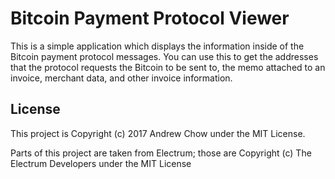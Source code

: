 # Bitcoin Payment Protocol Viewer

This is a simple application which displays the information inside of the Bitcoin payment protocol messages. You can use this to get the addresses that the protocol requests the Bitcoin to be sent to, the memo attached to an invoice, merchant data, and other invoice information.

## License

This project is Copyright (c) 2017 Andrew Chow under the MIT License.

Parts of this project are taken from Electrum; those are Copyright (c) The Electrum Developers under the MIT License